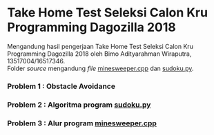 # Take Home Test Seleksi Calon Kru Programming Dagozilla 2018

Mengandung hasil pengerjaan Take Home Test Seleksi Calon Kru Programming Dagozilla 2018 oleh Bimo Adityarahman Wiraputra, 13517004/16517346.  
Folder _source_ mengandung _file_ [minesweeper.cpp][mi] dan [sudoku.py][su].

### Problem 1 : Obstacle Avoidance

### Problem 2 : Algoritma program [sudoku.py][su]

### Problem 3 : Alur program [minesweeper.cpp][mi]


[mi]: https://github.com/ArchHiraku/seleksi_dagozilla_13517004_bimo/blob/master/source/minesweeper.cpp
[su]: https://github.com/ArchHiraku/seleksi_dagozilla_13517004_bimo/blob/master/source/sudoku.py
